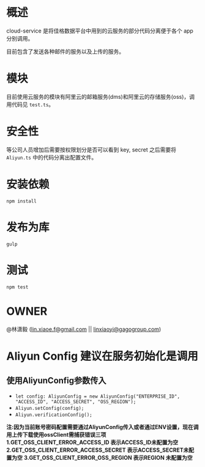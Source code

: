 # 概述

cloud-service 是将佳格数据平台中用到的云服务的部分代码分离便于各个 app 分别调用。

目前包含了发送各种邮件的服务以及上传的服务。

# 模块

目前使用云服务的模块有阿里云的邮箱服务(dms)和阿里云的存储服务(oss)，调用代码见 `test.ts`。

# 安全性

等公司人员增加后需要按权限划分是否可以看到 key, secret 之后需要将 `Aliyun.ts` 中的代码分离出配置文件。

# 安装依赖

`npm install`

# 发布为库

`gulp`

# 测试

`npm test`

# OWNER

@林潇毅 (lin.xiaoe.f@gmail.com || linxiaoyi@gagogroup.com)

# Aliyun Config 建议在服务初始化是调用
## 使用AliyunConfig参数传入
 - `let config: AliyunConfig = new AliyunConfig("ENTERPRISE_ID", "ACCESS_ID", "ACCESS_SECRET", "OSS_REGION");`
 - `Aliyun.setConfig(config);`
 - `Aliyun.verificationConfig();`
 
**注:因为当前账号密码配置需要通过AliyunConfig传入或者通过ENV设置，现在调用上传下载使用ossClient需捕获错误三项**
**1.GET_OSS_CLIENT_ERROR_ACCESS_ID 表示ACCESS_ID未配置为空**
**2.GET_OSS_CLIENT_ERROR_ACCESS_SECRET 表示ACCESS_SECRET未配置为空**
**3.GET_OSS_CLIENT_ERROR_OSS_REGION 表示REGION 未配置为空**